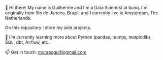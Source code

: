 <!---
moraesguif/moraesguif is a ✨ special ✨ repository because its `README.md` (this file) appears on your GitHub profile.
You can click the Preview link to take a look at your changes.
--->

👋 Hi there!
My name is Guilherme and I'm a Data Scientist at bunq. I'm originally from Rio de Janeiro, Brazil, and I currently live in Amsterdam, The Netherlands. 

On this repository I store my side projects.

🌱 I’m currently learning more about Python (pandas, numpy, matplotlib), SQL, dbt, Airflow, etc.

📫 Get in touch: moraesguif@gmail.com 
<!---
or check my linkedin https://www.linkedin.com/in/gmfonseca/
-->

